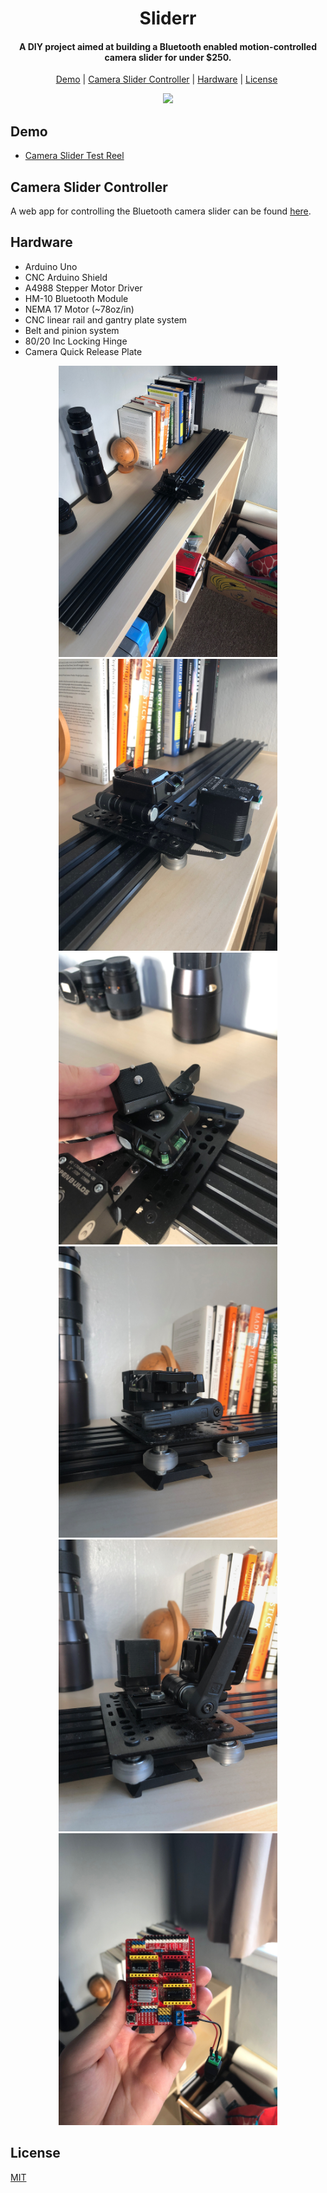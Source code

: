 <h1 align="center">Sliderr</h1>

<h4 align="center">A DIY project aimed at building a Bluetooth enabled motion-controlled camera slider for under $250.</h4>

<p align="center">
  <a href="#demo">Demo</a>&nbsp;|&nbsp;<a href="#camera-slider-controller">Camera Slider Controller</a>&nbsp;|&nbsp;<a href="#hardware">Hardware</a>&nbsp;|&nbsp;<a href="#license">License</a>&nbsp;
</p>

<div align="center"><img src="assets/slider.gif"/></div>

## Demo

- [Camera Slider Test Reel](https://youtu.be/ap7EiZdusbA)

## Camera Slider Controller

A web app for controlling the Bluetooth camera slider can be found [here](https://github.com/hawkticehurst/sliderr-webapp).

## Hardware

- Arduino Uno
- CNC Arduino Shield
- A4988 Stepper Motor Driver
- HM-10 Bluetooth Module
- NEMA 17 Motor (~78oz/in)
- CNC linear rail and gantry plate system
- Belt and pinion system
- 80/20 Inc Locking Hinge
- Camera Quick Release Plate

<div align="center">
  <img src="assets/slider1.jpeg" width="350px"/>
  <img src="assets/slider2.jpeg" width="350px"/>
</div>

<div align="center">
  <img src="assets/slider3.jpeg" width="350px"/>
  <img src="assets/slider4.jpeg" width="350px"/>
</div>

<div align="center">
  <img src="assets/slider5.jpeg" width="350px"/>
  <img src="assets/arduino1.jpeg" width="350px"/>
</div>

## License

[MIT](LICENSE)
